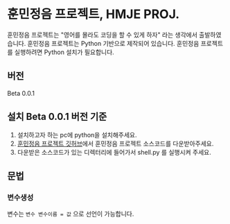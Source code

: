 # 훈민정음 프로젝트, HMJE PROJ.
훈민정음 프로젝트는 "영어를 몰라도 코딩을 할 수 있게 하자" 라는 생각에서 출발하였습니다.
훈민정음 프로젝트는 Python 기반으로 제작되어 있습니다. 
훈민정음 프로젝트를 실행하려면 Python 설치가 필요합니다.

## 버전
Beta
 0.0.1
 
## 설치 Beta 0.0.1 버전 기준
1. 설치하고자 하는 pc에 python을 설치해주세요.
2. [훈민정음 프로젝트 깃허브](https://github.com/2tle/hmje_project)에서 훈민정음 프로젝트 소스코드를 다운받아주세요.
3. 다운받은 소스코드가 있는 디렉터리에 들어가서 shell.py 를 실행시켜 주세요.

## 문법
### 변수생성
변수는 ``` 변수 변수이름 = 값 ``` 으로 선언이 가능합니다.

